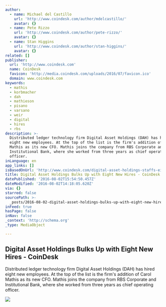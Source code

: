 ```yaml
---
author:
  - name: Michael del Castillo
    url: 'http://www.coindesk.com/author/mdelcastillo/'
    avatar: {}
  - name: Pete Rizzo
    url: 'http://www.coindesk.com/author/pete-rizzo/'
    avatar: {}
  - name: Stan Higgins
    url: 'http://www.coindesk.com/author/stan-higgins/'
    avatar: {}
related: []
publisher:
  url: 'http://www.coindesk.com'
  name: CoinDesk
  favicon: 'http://media.coindesk.com/uploads/2016/07/favicon.ico'
  domain: www.coindesk.com
keywords:
  - mathis
  - korbmacher
  - dah
  - mathieson
  - pisano
  - varsano
  - weir
  - digital
  - hires
  - rbs
description: >-
  Distributed ledger technology firm Digital Asset Holdings (DAH) has hired
  eight new employees. At the top of the list is the firm's addition of Carol
  Mathis as its new CFO. Mathis joins the company from RBS Corporate and
  Institutional Bank, where she worked from three years as chief operating
  officer.
inLanguage: en
app_links: []
isBasedOnUrl: 'http://www.coindesk.com/digital-asset-holdings-staffs-eight-new-hires/'
title: Digital Asset Holdings Bulks Up with Eight New Hires - CoinDesk
datePublished: '2016-08-02T15:54:50.457Z'
dateModified: '2016-08-02T14:18:05.620Z'
via: {}
starred: false
sourcePath: >-
  _posts/2016-08-02-digital-asset-holdings-bulks-up-with-eight-new-hires-coind.md
inFeed: true
hasPage: false
inNav: false
_context: 'http://schema.org'
_type: MediaObject

---
```

<article style=""><h1>Digital Asset Holdings Bulks Up with Eight New Hires - CoinDesk</h1><p>Distributed ledger technology firm Digital Asset Holdings (DAH) has hired eight new employees. At the top of the list is the firm's addition of Carol Mathis as its new CFO. Mathis joins the company from RBS Corporate and Institutional Bank, where she worked from three years as chief operating officer.</p><img src="http://media.coindesk.com/uploads/2016/04/balaji-srinivasan-headshot.jpg" /></article>